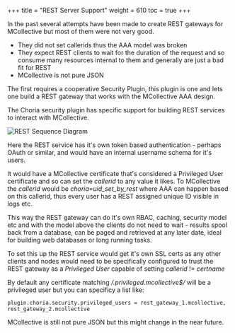 +++
title = "REST Server Support"
weight = 610
toc = true
+++

In the past several attempts have been made to create REST gateways for MCollective but most of them were not very good.

   * They did not set callerids thus the AAA model was broken
   * They expect REST clients to wait for the duration of the request and so
     consume many resources internal to them and generally are just a bad fit
     for REST
   * MCollective is not pure JSON

The first requires a cooperative Security Plugin, this plugin is one and lets one build a REST gateway that works with the MCollective AAA design.

The Choria security plugin has specific support for building REST services to interact with MCollective.

![REST Sequence Diagram](../../rest-sequence.png)

Here the REST service has it's own token based authentication - perhaps OAuth or similar, and would have an internal username schema for it's users.

It would have a MCollective certificate that's considered a Privileged User certificate and so can set the _callerid_ to any value it likes.  To MCollective the _callerid_ would be *choria=uid_set_by_rest* where AAA can happen based on this callerid, thus every user has a REST assigned unique ID visible in logs etc.

This way the REST gateway can do it's own RBAC, caching, security model etc and with the model above the clients do not need to wait - results spool back from a database, can be paged and retrieved at any later date, ideal for building web databases or long running tasks.

To set this up the REST service would get it's own SSL certs as any other clients and nodes would need to be specifically configured to trust the REST gateway as a _Privileged User_ capable of setting _callerid_ != _certname_

By default any certificate matching _/\.privileged.mcollective$/_ will be a privileged user but you can specificy a list like:

```
plugin.choria.security.privileged_users = rest_gateway_1.mcollective, rest_gateway_2.mcollective
```

MCollective is still not pure JSON but this might change in the near future.
